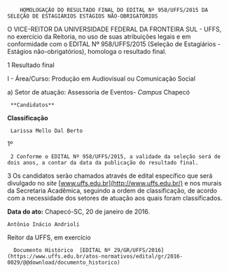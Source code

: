         HOMOLOGAÇÃO DO RESULTADO FINAL DO EDITAL Nº 958/UFFS/2015 DA SELEÇÃO DE ESTAGIÁRIOS ESTÁGIOS NÃO-OBRIGATÓRIOS  

O VICE-REITOR DA UNIVERSIDADE FEDERAL DA FRONTEIRA SUL - UFFS, no exercício da Reitoria, no uso de suas atribuições legais e em conformidade com o EDITAL Nº 958/UFFS/2015 (Seleção de Estagiários - Estágios não-obrigatórios), homologa o resultado final.

 1 Resultado final

 I - Área/Curso: Produção em Audiovisual ou Comunicação Social

 a) Setor de atuação: Assessoria de Eventos- *Campus* Chapecó

     **Candidatos**

   **Classificação**

     Larissa Mello Dal Berto

   1º 

     2 Conforme o EDITAL Nº 958/UFFS/2015, a validade da seleção será de dois anos, a contar da data da publicação do resultado final.

 3 Os candidatos serão chamados através de edital específico que será divulgado no *site* [www.uffs.edu.br](http://www.uffs.edu.br/) e nos murais da Secretaria Acadêmica, seguindo a ordem de classificação, de acordo com a necessidade dos setores de atuação aos quais foram classificados.

  

   **Data do ato:** Chapecó-SC, 20 de janeiro de 2016.   
 

    Antônio Inácio Andrioli   
 Reitor da UFFS, em exercício 

      Documento Histórico  [EDITAL Nº 29/GR/UFFS/2016](https://www.uffs.edu.br/atos-normativos/edital/gr/2016-0029/@@download/documento_historico)     
      
